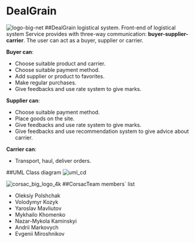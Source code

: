 # DealGrain

![logo-big-net](https://cloud.githubusercontent.com/assets/14862632/14582806/becfa1d6-0417-11e6-8376-57ded3c0c231.png)
##DealGrain logistical system.
Front-end of logistical system
Service provides with three-way communication: **buyer-supplier-carrier**.
The user can act as a buyer, supplier or carrier.

**Buyer can**:
* Choose suitable product and carrier.
* Choose suitable payment method.
* Add supplier or product to favorites.
* Make regular purchases.
* Give feedbacks and use rate system to give marks.

**Supplier can**:
* Choose suitable payment method.
* Place goods on the site.
* Give feedbacks and use rate system to give marks.
* Give feedbacks and use recommendation system to give advice about carrier.

**Carrier can**:
* Transport, haul, deliver orders.

##UML Class diagram
![uml_cd](https://cloud.githubusercontent.com/assets/14862632/14589122/2a2703d6-04e3-11e6-8f0d-c3d5b9873523.png)


![corsac_big_logo_4k](https://cloud.githubusercontent.com/assets/14862632/14589192/a379100c-04e4-11e6-863a-5d44b3473ce6.png)
##CorsacTeam members` list
* Oleksiy Polshchak
* Volodymyr Kozyk
* Yaroslav Mavliutov
* Mykhailo Khomenko
* Nazar-Mykola Kaminskyi
* Andrii Markovych
* Evgenii Miroshnikov
